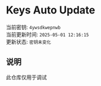 # Keys Auto Update

当前密钥: `4ywsdkwepnwb`  
当前更新时间: `2025-05-01 12:16:15`   
更新状态: `密钥未变化`  
  
## 说明
此仓库仅用于调试 
